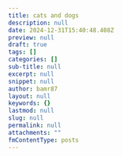 ```yaml
---
title: cats and dogs
description: null
date: 2024-12-31T15:40:48.408Z
preview: null
draft: true
tags: []
categories: []
sub-title: null
excerpt: null
snippet: null
author: bamr87
layout: null
keywords: {}
lastmod: null
slug: null
permalink: null
attachments: ""
fmContentType: posts
---
```

